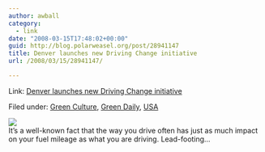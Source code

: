 ```yaml
---
author: awball
category:
  - link
date: "2008-03-15T17:48:02+00:00"
guid: http://blog.polarweasel.org/post/28941147
title: Denver launches new Driving Change initiative
url: /2008/03/15/28941147/

---
```

Link: [Denver launches new Driving Change initiative](http://feeds.feedburner.com/~r/Autobloggreen/~3/251934178/)

Filed under: [Green Culture](http://www.autobloggreen.com/category/green-culture/), [Green Daily](http://www.autobloggreen.com/category/green-daily/), [USA](http://www.autobloggreen.com/category/usa/)

 [![](http://www.blogsmithmedia.com/www.autobloggreen.com/media/2008/03/dcdenver.gif)](https://www.drivingchange.org/Pages/AboutTheProgram.aspx)  
It’s a well-known fact that the way you drive often has just as much impact on your fuel mileage as what you are driving. Lead-footing…
